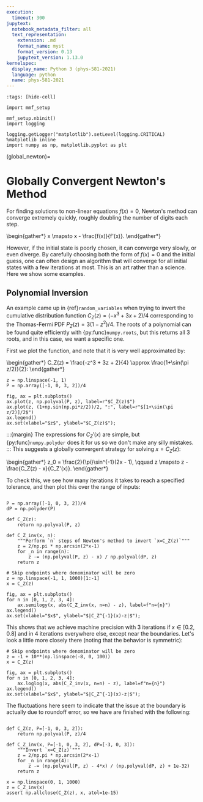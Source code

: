 ```yaml
---
execution:
  timeout: 300
jupytext:
  notebook_metadata_filter: all
  text_representation:
    extension: .md
    format_name: myst
    format_version: 0.13
    jupytext_version: 1.13.0
kernelspec:
  display_name: Python 3 (phys-581-2021)
  language: python
  name: phys-581-2021
---
```


```{code-cell} ipython3
:tags: [hide-cell]

import mmf_setup

mmf_setup.nbinit()
import logging

logging.getLogger("matplotlib").setLevel(logging.CRITICAL)
%matplotlib inline
import numpy as np, matplotlib.pyplot as plt
```

(global_newton)=
# Globally Convergent Newton's Method

For finding solutions to non-linear equations $f(x) = 0$, Newton's method can converge
extremely quickly, roughly doubling the number of digits each step.

\begin{gather*}
  x \mapsto x - \frac{f(x)}{f'(x)}.
\end{gather*}

However, if the initial state is poorly chosen, it can converge very slowly, or even
diverge.  By carefully choosing both the form of $f(x) = 0$ and the initial guess, one
can often design an algorithm that will converge for all initial states with a few
iterations at most.  This is an art rather than a science.  Here we show some examples.


## Polynomial Inversion

An example came up in {ref}`random_variables` when trying to invert the cumulative
distribution function $C_Z(z) = (-x^3 + 3x + 2)/4$ corresponding to the Thomas-Fermi PDF
$P_Z(z) = 3(1-z^2)/4$.  The roots of a polynomial can be found quite efficiently with
{py:func}`numpy.roots`, but this returns all 3 roots, and in this case, we want a
specific one.

First we plot the function, and note that it is very well approximated by:

\begin{gather*}
  C_Z(z) = \frac{-z^3 + 3z + 2}{4} \approx \frac{1+\sin(\pi z/2)}{2}:
\end{gather*}

```{code-cell} ipython3
z = np.linspace(-1, 1)
P = np.array([-1, 0, 3, 2])/4

fig, ax = plt.subplots()
ax.plot(z, np.polyval(P, z), label=r"$C_Z(z)$")
ax.plot(z, (1+np.sin(np.pi*z/2))/2, ":", label=r"$[1+\sin(\pi z/2)]/2$")
ax.legend()
ax.set(xlabel="$z$", ylabel="$C_Z(z)$");
```

:::{margin}
The expressions for $C_Z'(x)$ are simple, but {py:func}`numpy.polyder` does it for us so
we don't make any silly mistakes.
:::
This suggests a globally convergent strategy for solving $x = C_Z(z)$:

\begin{gather*}
  z_0 = \frac{2}{\pi}\sin^{-1}(2x - 1), \qquad
  z \mapsto z - \frac{C_Z(z) - x}{C_Z'(x)}.
\end{gather*}

To check this, we see how many iterations it takes to reach a specified tolerance, and
then plot this over the range of inputs:

```{code-cell} ipython3

P = np.array([-1, 0, 3, 2])/4
dP = np.polyder(P)

def C_Z(z):
    return np.polyval(P, z)
    
def C_Z_inv(x, n):
    """Perform `n` steps of Newton's method to invert `x=C_Z(z)`"""
    z = 2/np.pi * np.arcsin(2*x-1)
    for _n in range(n):
        z -= (np.polyval(P, z) - x) / np.polyval(dP, z)
    return z

# Skip endpoints where denominator will be zero
z = np.linspace(-1, 1, 1000)[1:-1]
x = C_Z(z)

fig, ax = plt.subplots()
for n in [0, 1, 2, 3, 4]:
    ax.semilogy(x, abs(C_Z_inv(x, n=n) - z), label=f"n={n}")
ax.legend()
ax.set(xlabel="$x$", ylabel="$|C_Z^{-1}(x)-z|$");
```

This shows that we achieve machine precision with 3 iterations if $x \in [0.2, 0.8]$ and
in 4 iterations everywhere else, except near the boundaries.  Let's look a little more
closely there (noting that the behavior is symmetric):

```{code-cell} ipython3
# Skip endpoints where denominator will be zero
z = -1 + 10**(np.linspace(-8, 0, 100))
x = C_Z(z)

fig, ax = plt.subplots()
for n in [0, 1, 2, 3, 4]:
    ax.loglog(x, abs(C_Z_inv(x, n=n) - z), label=f"n={n}")
ax.legend()
ax.set(xlabel="$x$", ylabel="$|C_Z^{-1}(x)-z|$");
```

The fluctuations here seem to indicate that the issue at the boundary is actually due to
roundoff error, so we have are finished with the following:

```{code-cell} ipython3

def C_Z(z, P=[-1, 0, 3, 2]):
    return np.polyval(P, z)/4

def C_Z_inv(x, P=[-1, 0, 3, 2], dP=[-3, 0, 3]):
    """Invert `x=C_Z(z)`"""
    z = 2/np.pi * np.arcsin(2*x-1)
    for _n in range(4):
        z -= (np.polyval(P, z) - 4*x) / (np.polyval(dP, z) + 1e-32)
    return z

x = np.linspace(0, 1, 1000)
z = C_Z_inv(x)
assert np.allclose(C_Z(z), x, atol=1e-15)
```
